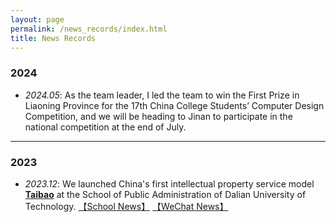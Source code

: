 ```yaml
---
layout: page
permalink: /news_records/index.html
title: News Records
---
```


### 2024

- *2024.05*: As the team leader, I led the team to win the First Prize in Liaoning Province for the 17th China College Students’ Computer Design Competition, and we will be heading to Jinan to participate in the national competition at the end of July.

---
### 2023
- *2023.12*: We launched China's first intellectual property service model <a href="https://taibao-ip.help">**Taibao**</a> at the School of Public Administration of Dalian University of Technology. [【School News】](https://spap.dlut.edu.cn/info/1123/4095.htm) [【WeChat News】](https://mp.weixin.qq.com/s/zmPpAWnxxIC0g1trD3sCrQ)
